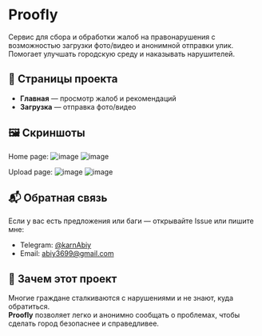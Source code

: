 # Proofly

Сервис для сбора и обработки жалоб на правонарушения с возможностью загрузки фото/видео и анонимной отправки улик. 
Помогает улучшать городскую среду и наказывать нарушителей.


## 🧩 Страницы проекта

- **Главная** — просмотр жалоб и рекомендаций
- **Загрузка** — отправка фото/видео


## 🖼️ Скриншоты
Home page:
![image](https://github.com/user-attachments/assets/8a8e8334-ce8e-4d46-8f9f-c0bd5f1a6bf0)
![image](https://github.com/user-attachments/assets/47e1341b-8b0a-4d6e-a7d0-711a1505addd)

Upload page:
![image](https://github.com/user-attachments/assets/6f07207f-b902-4222-bfc0-3b6c1a996ea8)
![image](https://github.com/user-attachments/assets/908674fd-df73-40b4-8906-1b7ece7dbe59)


## 📬 Обратная связь

Если у вас есть предложения или баги — открывайте Issue или пишите мне:

- Telegram: [@karnAbiy](https://t.me/KarnAbiy)
- Email: abiy3699@gmail.com


## 🧠 Зачем этот проект

Многие граждане сталкиваются с нарушениями и не знают, куда обратиться.  
**Proofly** позволяет легко и анонимно сообщать о проблемах, чтобы сделать город безопаснее и справедливее.
